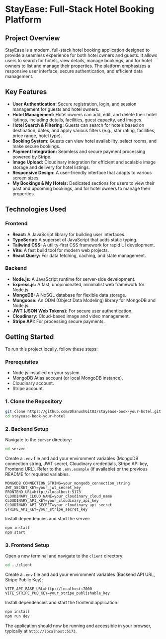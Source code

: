 # StayEase: Full-Stack Hotel Booking Platform

## Project Overview

StayEase is a modern, full-stack hotel booking application designed to provide a seamless experience for both hotel owners and guests. It allows users to search for hotels, view details, manage bookings, and for hotel owners to list and manage their properties. The platform emphasizes a responsive user interface, secure authentication, and efficient data management.

## Key Features

- **User Authentication:** Secure registration, login, and session management for guests and hotel owners.
- **Hotel Management:** Hotel owners can add, edit, and delete their hotel listings, including details, facilities, guest capacity, and images.
- **Hotel Search & Filtering:** Guests can search for hotels based on destination, dates, and apply various filters (e.g., star rating, facilities, price range, hotel type).
- **Booking System:** Guests can view hotel availability, select rooms, and make secure bookings.
- **Payment Integration:** Seamless and secure payment processing powered by Stripe.
- **Image Upload:** Cloudinary integration for efficient and scalable image storage and delivery for hotel listings.
- **Responsive Design:** A user-friendly interface that adapts to various screen sizes.
- **My Bookings & My Hotels:** Dedicated sections for users to view their past and upcoming bookings, and for hotel owners to manage their properties.

## Technologies Used

### Frontend

- **React:** A JavaScript library for building user interfaces.
- **TypeScript:** A superset of JavaScript that adds static typing.
- **Tailwind CSS:** A utility-first CSS framework for rapid UI development.
- **Vite:** A fast build tool for modern web projects.
- **React Query:** For data fetching, caching, and state management.

### Backend

- **Node.js:** A JavaScript runtime for server-side development.
- **Express.js:** A fast, unopinionated, minimalist web framework for Node.js.
- **MongoDB:** A NoSQL database for flexible data storage.
- **Mongoose:** An ODM (Object Data Modeling) library for MongoDB and Node.js.
- **JWT (JSON Web Tokens):** For secure user authentication.
- **Cloudinary:** Cloud-based image and video management.
- **Stripe API:** For processing secure payments.

## Getting Started

To run this project locally, follow these steps:

### Prerequisites

- Node.js installed on your system.
- MongoDB Atlas account (or local MongoDB instance).
- Cloudinary account.
- Stripe account.

### 1. Clone the Repository

```bash
git clone https://github.com/DhanushGit03/stayease-book-your-hotel.git
cd stayease-book-your-hotel
```

### 2. Backend Setup

Navigate to the `server` directory:

```bash
cd server
```

Create a `.env` file and add your environment variables (MongoDB connection string, JWT secret, Cloudinary credentials, Stripe API key, Frontend URL). Refer to the `.env.example` (if available) or the previous README for required variables.

```
MONGODB_CONNECTION_STRING=your_mongodb_connection_string
JWT_SECRET_KEY=your_jwt_secret_key
FRONTEND_URL=http://localhost:5173
CLOUDINARY_CLOUD_NAME=your_cloudinary_cloud_name
CLOUDINARY_API_KEY=your_cloudinary_api_key
CLOUDINARY_API_SECRET=your_cloudinary_api_secret
STRIPE_API_KEY=your_stripe_secret_key
```

Install dependencies and start the server:

```bash
npm install
npm start
```

### 3. Frontend Setup

Open a new terminal and navigate to the `client` directory:

```bash
cd ../client
```

Create a `.env` file and add your environment variables (Backend API URL, Stripe Public Key):

```
VITE_API_BASE_URL=http://localhost:7000
VITE_STRIPE_PUB_KEY=your_stripe_publishable_key
```

Install dependencies and start the frontend application:

```bash
npm install
npm run dev
```

The application should now be running and accessible in your browser, typically at `http://localhost:5173`.
